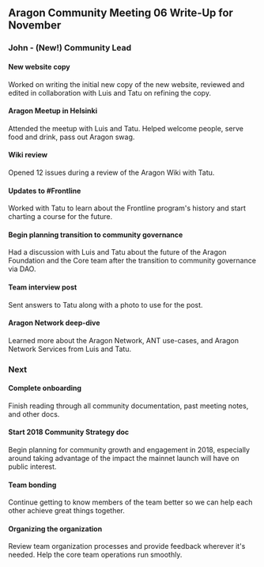 ## Aragon Community Meeting 06 Write-Up for November

### John - (New!) Community Lead

#### New website copy
Worked on writing the initial new copy of the new website, reviewed and edited in collaboration with Luis and Tatu on refining the copy.

#### Aragon Meetup in Helsinki
Attended the meetup with Luis and Tatu. Helped welcome people, serve food and drink, pass out Aragon swag.

#### Wiki review
Opened 12 issues during a review of the Aragon Wiki with Tatu.

#### Updates to #Frontline 
Worked with Tatu to learn about the Frontline program's history and start charting a course for the future.

#### Begin planning transition to community governance
Had a discussion with Luis and Tatu about the future of the Aragon Foundation and the Core team after the transition to community governance via DAO.

#### Team interview post
Sent answers to Tatu along with a photo to use for the post.

#### Aragon Network deep-dive
Learned more about the Aragon Network, ANT use-cases, and Aragon Network Services from Luis and Tatu.

### Next

#### Complete onboarding
Finish reading through all community documentation, past meeting notes, and other docs.

#### Start 2018 Community Strategy doc
Begin planning for community growth and engagement in 2018, especially around taking advantage of the impact the mainnet launch will have on public interest.

#### Team bonding
Continue getting to know members of the team better so we can help each other achieve great things together.

#### Organizing the organization
Review team organization processes and provide feedback wherever it's needed. Help the core team operations run smoothly.
